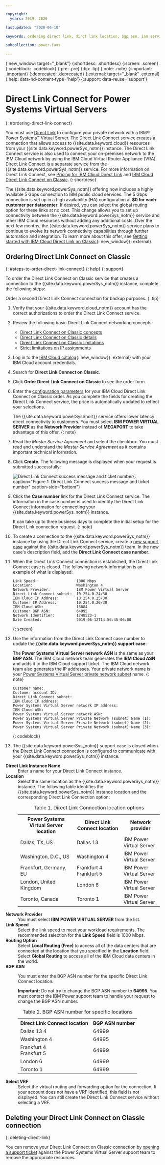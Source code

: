 ```yaml
---

copyright:
  years: 2019, 2020

lastupdated: "2020-06-10"

keywords: ordering direct link, dirct link location, bgp asn, iam service id, delete direct link

subcollection: power-iaas

---
```


{:new_window: target="_blank"}
{:shortdesc: .shortdesc}
{:screen: .screen}
{:codeblock: .codeblock}
{:pre: .pre}
{:tip: .tip}
{:note: .note}
{:important: .important}
{:deprecated: .deprecated}
{:external: target="_blank" .external}
{:help: data-hd-content-type='help'}
{:support: data-reuse='support'}

# Direct Link Connect for Power Systems Virtual Servers
{: #ordering-direct-link-connect}

You must use [Direct Link](/docs/direct-link?topic=direct-link-get-started-with-ibm-cloud-direct-link) to configure your private network with a IBM&reg; Power Systems&trade; Virtual Server. The Direct Link Connect service creates a connection that allows access to {{site.data.keyword.cloud}} resources from your {{site.data.keyword.powerSys_notm}} instance. The Direct Link Connect service is also used to connect your on-premises network to the IBM Cloud network by using the IBM Cloud Virtual Router Appliance (VRA). Direct Link Connect is a separate service from the {{site.data.keyword.powerSys_notm}} service. For more information on Direct Link Connect, see [Pricing for IBM Cloud Direct Link](/docs/direct-link?topic=direct-link-pricing-for-ibm-cloud-direct-link) and [IBM Cloud Direct Link Connect on Classic](/docs/direct-link?topic=direct-link-how-to-order-ibm-cloud-direct-link-connect-classic).
{: shortdesc}

The {{site.data.keyword.powerSys_notm}} offering now includes a highly available 5 Gbps connection to IBM public cloud services. The 5 Gbps connection is set up in a high availability (HA) configuration at **$0 for each customer per datacenter**. If desired, you can select the global routing option for these links at no cost. This change allows you to set up connectivity between the {{site.data.keyword.powerSys_notm}} service and other IBM Cloud resources without adding any additional costs. Over the next few months, the {{site.data.keyword.powerSys_notm}} service plans to continue to evolve its network connectivity capabilities through further automation and integration. To learn more about this offer, see [Getting started with IBM Cloud Direct Link on Classic](/docs/direct-link?topic=direct-link-get-started-with-ibm-cloud-direct-link){: new_window}{: external}.

## Ordering Direct Link Connect on Classic
{: #steps-to-order-direct-link-connect}
{: help}
{: support}

To order the Direct Link Connect on Classic service that creates a connection to the {{site.data.keyword.powerSys_notm}} instance, complete the following steps:

Order a second Direct Link Connect connection for backup purposes.
{: tip}

1. Verify that your {{site.data.keyword.cloud_notm}} account has the correct authorizations to order the Direct Link Connect service.

2. Review the following basic Direct Link Connect networking concepts:

   - [Direct Link Connect on Classic concepts](/docs/direct-link?topic=direct-link-about-ibm-cloud-direct-link)
   - [Direct Link Connect on Classic details](/docs/direct-link?topic=direct-link-about-ibm-cloud-direct-link#direct-link-connect-solution)
   - [Direct Link Connect on Classic limitations](/docs/direct-link?topic=direct-link-known-limitations#ibm-cloud-direct-link-exchange-and-direct-link-connect-limitations)
   - [Strict limitations on IP assignments](/docs/direct-link?topic=direct-link-configure-ibm-cloud-direct-link#strict-limitations-on-ip-assignments)

3. Log in to the [IBM Cloud catalog](https://cloud.ibm.com/catalog){: new_window}{: external} with your IBM Cloud account credentials.

4. Search for **Direct Link Connect on Classic**.

5. Click **Order Direct Link Connect on Classic** to see the order form.

6. Enter the <a href="#direct-link">configuration parameters</a> for your IBM Cloud Direct Link Connect on Classic order. As you complete the fields for creating the Direct Link Connect service, the price is automatically updated to reflect your selections.

   The {{site.data.keyword.powerSysShort}} service offers lower latency direct connectivity to customers. You must select **IBM POWER VIRTUAL SERVER** as the **Network Provider** instead of **MEGAPORT** to take advantage of this offer.
   {: note}

7. Read the *Master Service Agreement* and select the checkbox. You must read and understand the _Master Service Agreement_ as it contains important technical information.

8. Click **Create**. The following message is displayed when your request is submitted successfully:

   ![Direct Link Connect success message and ticket number](./images/console-direct-link-message.png "Direct Link Connect success message and ticket number"){: caption="Figure 1. Direct Link Connect success message and ticket number" caption-side="bottom"}

9. Click the **Case number** link for the Direct Link Connect service. The information in the case number is used to identify the Direct Link Connect information for connecting your {{site.data.keyword.powerSys_notm}} instance.

   It can take up to three business days to complete the initial setup for the Direct Link connection request.
   {: note}

10. To create a connection to the {{site.data.keyword.powerSys_notm}} instance by using the Direct Link Connect service, create a [new support case](/docs/power-iaas?topic=power-iaas-getting-help-and-support) against the {{site.data.keyword.powerSys_notm}} team. In the new case's description field, add the **Direct Link Connect case number**.

11. When the Direct Link Connect connection is established, the Direct Link Connect case is closed. The following network information is an example of what is displayed:

    ```
    Link Speed:                  1000 Mbps
    Location:                    Washington 4
    Network Provider:            IBM Power Virtual Server
    Direct Link Connect subnet:  10.254.0.24/30
    IBM Cloud IP Address:        10.254.0.25/30
    Customer IP Address:         10.254.0.26/30
    IBM Cloud ASN:               13884
    Customer BGP ASN:            64995
    Network Identifier:          1748523-1
    Date Created:                2019-06-12T14:56:45-06:00
    ```
    {: screen}

12. Use the information from the Direct Link Connect case number to update the **{{site.data.keyword.powerSys_notm}} support case**:

    The **Power Systems Virtual Server network ASN** is the same as your **BGP ASN**. The IBM Cloud network team generates the **IBM Cloud ASN** and adds it to the IBM Cloud support ticket. The IBM Cloud network team also generates the IP addresses. Your private network name is your [Power Systems Virtual Server private network subnet](/docs/power-iaas?topic=power-iaas-configuring-subnet) name.
    {: note}

    ```
    Customer name:
    Customer account ID:
    Direct Link Connect subnet:
    IBM Cloud IP address:
    Power Systems Virtual Server network IP address:
    IBM Cloud ASN:
    Power Systems Virtual Server network ASN:
    Power Systems Virtual Server Private Network (subnet) Name (1):
    Power Systems Virtual Server Private Network (subnet) Name (2):
    Power Systems Virtual Server Private Network (subnet) Name (3):
    ```
    {: codeblock}

13. The {{site.data.keyword.powerSys_notm}} support case is closed when the Direct Link Connect connection is configured to communicate with your {{site.data.keyword.powerSys_notm}} instance.

<dl id="direct-link">
  <dt><strong>Direct Link Instance Name</strong></dt>
  <dt></dt>
  <dd>Enter a name for your Direct Link Connect instance.</dd>
  <dt><strong>Location</strong></dt>
  <dt></dt>
  <dd>
    Select the same location as the {{site.data.keyword.powerSys_notm}}
    instance. The following table identifies the
    {{site.data.keyword.powerSys_notm}} instance location and the corresponding
    Direct Link Connection option:
    <table>
      <caption>
        Table 1. Direct Link Connection location options
      </caption>
      <tr>
        <th>Power Systems Virtual Server location</th>
        <th>Direct Link Connect location</th>
        <th>Network provider</th>
      </tr>
      <tr>
        <td>Dallas, TX, US</td>
        <td>Dallas 13</td>
        <td>IBM Power Virtual Server</td>
      </tr>
      <tr>
        <td>Washington, D.C., US</td>
        <td>Washington 4</td>
        <td>IBM Power Virtual Server</td>
      </tr>
      <tr>
        <td>Frankfurt, Germany, EU</td>
        <td>Frankfurt 4<br />Frankfurt 5</td>
        <td>IBM Power Virtual Server</td>
      </tr>
      <tr>
        <td>London, United Kingdom</td>
        <td>London 6</td>
        <td>IBM Power Virtual Server</td>
      </tr>
      <tr>
        <td>Toronto, Canada</td>
        <td>Toronto 1</td>
        <td>IBM Power Virtual Server</td>
      </tr>
    </table>
  </dd>
  <dt><strong>Network Provider</strong></dt>
  <dt></dt>
  <dd>
    You must select <strong>IBM POWER VIRTUAL SERVER</strong> from the list.
  </dd>
  <dt><strong>Link Speed</strong></dt>
  <dt></dt>
  <dd>
    Select the link speed to meet your workload requirements. The recommended
    selection for the <strong>Link Speed</strong> field is 1000 Mbps.
  </dd>
  <dt><strong>Routing Option</strong></dt>
  <dt></dt>
  <dd>
    Select <strong>Local Routing (Free)</strong> to access all of the data centers that
    are connected at the location that you specified in the
    <strong>Location</strong> field. Select <strong>Global Routing</strong> to
    access all of the IBM Cloud data centers in the world.
  </dd>
  <dt><strong>BGP ASN</strong></dt>
  <dt></dt>
  <dd>
    <p>
      You must enter the BGP ASN number for the specific Direct Link Connect
      location.
    </p>
    <p>
      <strong>Important:</strong> Do not try to change the BGP ASN number to
      <strong>64995</strong>. You must contact the IBM Power support team to
      handle your request to change the BGP ASN number.
    </p>
    <table>
      <caption>
        Table 2. BGP ASN number for specific locations
      </caption>
      <tr>
        <th>Direct Link Connect location</th>
        <th>BGP ASN number</th>
      <tr>
        <td>Dallas 13 4</td>
        <td>64999</td>
      </tr>
      <tr>
        <td>Washington 4</td>
        <td>64995</td>
      </tr>
      <tr>
        <td>Frankfurt 4<br/>Frankfurt 5</td>
        <td>64999</td>
      </tr>
      <tr>
        <td>London 6</td>
        <td>64999</td>
      </tr>
      <tr>
        <td>Toronto 1</td>
        <td>64999</td>
      </tr>
    </table>
  </dd>
  <dt><strong>Select VRF</strong></dt>
  <dt></dt>
  <dd>
    Select the virtual routing and forwarding option for the connection. If your
    account does not have a VRF identified, this field is not displayed. You can
    still create the Direct Link Connect service without selecting a VRF.
  </dd>
  <dd></dd>
</dl>

## Deleting your Direct Link Connect on Classic connection
{: deleting-direct-link}

You can remove your Direct Link Connect on Classic connection by [opening a support ticket](/docs/power-iaas?topic=power-iaas-getting-help-and-support) against the Power Systems Virtual Server support team to remove the appropriate resources.
